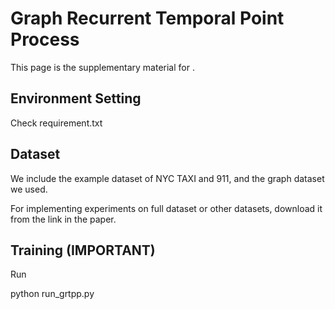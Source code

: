 # Graph Recurrent Temporal Point Process


This page is the supplementary material for <anonymous>.

## Environment Setting 

Check requirement.txt

## Dataset

We include the example dataset of NYC TAXI and 911, and the graph dataset we used.

For implementing experiments on full dataset or other datasets, download it from the link in the paper.


## Training **(IMPORTANT)**

Run

python run_grtpp.py